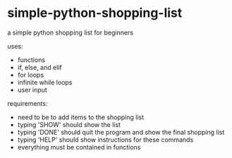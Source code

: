 # simple-python-shopping-list
a simple python shopping list for beginners

uses:
- functions
- if, else, and elif
- for loops
- infinite while loops
- user input

requirements:
- need to be to add items to the shopping list
- typing 'SHOW' should show the list
- typing 'DONE' should quit the program and show the final shopping list
- typing 'HELP' should show instructions for these commands
- everything must be contained in functions
